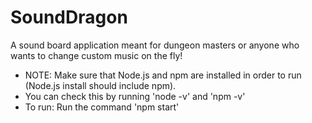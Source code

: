 # SoundDragon
A sound board application meant for dungeon masters or anyone who wants to change custom music on the fly!

- NOTE: Make sure that Node.js and npm are installed in order to run (Node.js install should include npm).
- You can check this by running 'node -v' and 'npm -v'
- To run: Run the command 'npm start'
